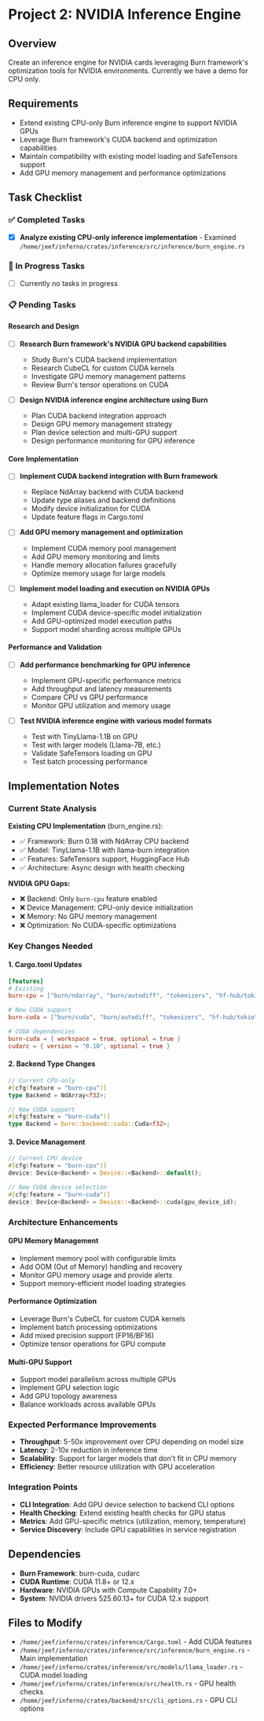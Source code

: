 # Project 2: NVIDIA Inference Engine

## Overview
Create an inference engine for NVIDIA cards leveraging Burn framework's optimization tools for NVIDIA environments. Currently we have a demo for CPU only.

## Requirements
- Extend existing CPU-only Burn inference engine to support NVIDIA GPUs
- Leverage Burn framework's CUDA backend and optimization capabilities
- Maintain compatibility with existing model loading and SafeTensors support
- Add GPU memory management and performance optimizations

## Task Checklist

### ✅ Completed Tasks
- [x] **Analyze existing CPU-only inference implementation** - Examined `/home/jeef/inferno/crates/inference/src/inference/burn_engine.rs`

### 🔄 In Progress Tasks
- [ ] Currently no tasks in progress

### 📋 Pending Tasks

#### Research and Design
- [ ] **Research Burn framework's NVIDIA GPU backend capabilities**
  - Study Burn's CUDA backend implementation
  - Research CubeCL for custom CUDA kernels
  - Investigate GPU memory management patterns
  - Review Burn's tensor operations on CUDA

- [ ] **Design NVIDIA inference engine architecture using Burn**
  - Plan CUDA backend integration approach
  - Design GPU memory management strategy  
  - Plan device selection and multi-GPU support
  - Design performance monitoring for GPU inference

#### Core Implementation
- [ ] **Implement CUDA backend integration with Burn framework**
  - Replace NdArray backend with CUDA backend
  - Update type aliases and backend definitions
  - Modify device initialization for CUDA
  - Update feature flags in Cargo.toml

- [ ] **Add GPU memory management and optimization**
  - Implement CUDA memory pool management
  - Add GPU memory monitoring and limits
  - Handle memory allocation failures gracefully
  - Optimize memory usage for large models

- [ ] **Implement model loading and execution on NVIDIA GPUs**  
  - Adapt existing llama_loader for CUDA tensors
  - Implement CUDA device-specific model initialization
  - Add GPU-optimized model execution paths
  - Support model sharding across multiple GPUs

#### Performance and Validation
- [ ] **Add performance benchmarking for GPU inference**
  - Implement GPU-specific performance metrics
  - Add throughput and latency measurements
  - Compare CPU vs GPU performance
  - Monitor GPU utilization and memory usage

- [ ] **Test NVIDIA inference engine with various model formats**
  - Test with TinyLlama-1.1B on GPU
  - Test with larger models (Llama-7B, etc.)
  - Validate SafeTensors loading on GPU
  - Test batch processing performance

## Implementation Notes

### Current State Analysis
**Existing CPU Implementation** (burn_engine.rs):
- ✅ Framework: Burn 0.18 with NdArray CPU backend
- ✅ Model: TinyLlama-1.1B with llama-burn integration
- ✅ Features: SafeTensors support, HuggingFace Hub
- ✅ Architecture: Async design with health checking

**NVIDIA GPU Gaps:**
- ❌ Backend: Only `burn-cpu` feature enabled
- ❌ Device Management: CPU-only device initialization  
- ❌ Memory: No GPU memory management
- ❌ Optimization: No CUDA-specific optimizations

### Key Changes Needed

#### 1. Cargo.toml Updates
```toml
[features]
# Existing
burn-cpu = ["burn/ndarray", "burn/autodiff", "tokenizers", "hf-hub/tokio", "safetensors", "llama-burn"]

# New CUDA support  
burn-cuda = ["burn/cuda", "burn/autodiff", "tokenizers", "hf-hub/tokio", "safetensors", "llama-burn"]

# CUDA dependencies
burn-cuda = { workspace = true, optional = true }
cudarc = { version = "0.10", optional = true }
```

#### 2. Backend Type Changes
```rust
// Current CPU-only
#[cfg(feature = "burn-cpu")]
type Backend = NdArray<f32>;

// New CUDA support
#[cfg(feature = "burn-cuda")]
type Backend = burn::backend::cuda::Cuda<f32>;
```

#### 3. Device Management
```rust
// Current CPU device
#[cfg(feature = "burn-cpu")]
device: Device<Backend> = Device::<Backend>::default();

// New CUDA device selection
#[cfg(feature = "burn-cuda")]  
device: Device<Backend> = Device::<Backend>::cuda(gpu_device_id);
```

### Architecture Enhancements

#### GPU Memory Management
- Implement memory pool with configurable limits
- Add OOM (Out of Memory) handling and recovery
- Monitor GPU memory usage and provide alerts
- Support memory-efficient model loading strategies

#### Performance Optimization
- Leverage Burn's CubeCL for custom CUDA kernels
- Implement batch processing optimizations
- Add mixed precision support (FP16/BF16)
- Optimize tensor operations for GPU compute

#### Multi-GPU Support
- Support model parallelism across multiple GPUs
- Implement GPU selection logic
- Add GPU topology awareness
- Balance workloads across available GPUs

### Expected Performance Improvements
- **Throughput**: 5-50x improvement over CPU depending on model size
- **Latency**: 2-10x reduction in inference time
- **Scalability**: Support for larger models that don't fit in CPU memory
- **Efficiency**: Better resource utilization with GPU acceleration

### Integration Points
- **CLI Integration**: Add GPU device selection to backend CLI options
- **Health Checking**: Extend existing health checks for GPU status
- **Metrics**: Add GPU-specific metrics (utilization, memory, temperature)
- **Service Discovery**: Include GPU capabilities in service registration

## Dependencies
- **Burn Framework**: burn-cuda, cudarc
- **CUDA Runtime**: CUDA 11.8+ or 12.x
- **Hardware**: NVIDIA GPUs with Compute Capability 7.0+
- **System**: NVIDIA drivers 525.60.13+ for CUDA 12.x support

## Files to Modify
- `/home/jeef/inferno/crates/inference/Cargo.toml` - Add CUDA features
- `/home/jeef/inferno/crates/inference/src/inference/burn_engine.rs` - Main implementation
- `/home/jeef/inferno/crates/inference/src/models/llama_loader.rs` - CUDA model loading
- `/home/jeef/inferno/crates/inference/src/health.rs` - GPU health checks
- `/home/jeef/inferno/crates/backend/src/cli_options.rs` - GPU CLI options